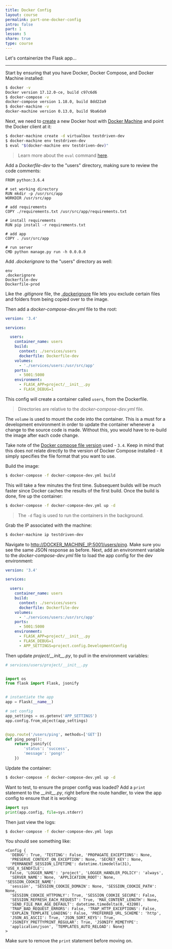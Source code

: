 ```yaml
---
title: Docker Config
layout: course
permalink: part-one-docker-config
intro: false
part: 1
lesson: 5
share: true
type: course
---
```


Let's containerize the Flask app...

---

Start by ensuring that you have Docker, Docker Compose, and Docker Machine installed:

```sh
$ docker -v
Docker version 17.12.0-ce, build c97c6d6
$ docker-compose -v
docker-compose version 1.18.0, build 8dd22a9
$ docker-machine -v
docker-machine version 0.13.0, build 9ba6da9
```

Next, we need to [create](https://docs.docker.com/machine/reference/create/) a new Docker host with [Docker Machine](https://docs.docker.com/machine/) and point the Docker client at it:

```sh
$ docker-machine create -d virtualbox testdriven-dev
$ docker-machine env testdriven-dev
$ eval "$(docker-machine env testdriven-dev)"
```

> Learn more about the `eval` command [here](https://stackoverflow.com/questions/40038572/eval-docker-machine-env-default/40040077#40040077).

Add a *Dockerfile-dev* to the "users" directory, making sure to review the code comments:

```
FROM python:3.6.4

# set working directory
RUN mkdir -p /usr/src/app
WORKDIR /usr/src/app

# add requirements
COPY ./requirements.txt /usr/src/app/requirements.txt

# install requirements
RUN pip install -r requirements.txt

# add app
COPY . /usr/src/app

# run server
CMD python manage.py run -h 0.0.0.0
```

Add *.dockerignore* to the "users" directory as well:

```
env
.dockerignore
Dockerfile-dev
Dockerfile-prod
```

Like the *.gitignore* file, the [.dockerignore](https://docs.docker.com/engine/reference/builder/#dockerignore-file) file lets you exclude certain files and folders from being copied over to the image.  

Then add a *docker-compose-dev.yml* file to the root:

```yaml
version: '3.4'

services:

  users:
    container_name: users
    build:
      context: ./services/users
      dockerfile: Dockerfile-dev
    volumes:
      - './services/users:/usr/src/app'
    ports:
      - 5001:5000
    environment:
      - FLASK_APP=project/__init__.py
      - FLASK_DEBUG=1
```

This config will create a container called `users`, from the Dockerfile.

> Directories are relative to the *docker-compose-dev.yml* file.

The `volume` is used to mount the code into the container. This is a must for a development environment in order to update the container whenever a change to the source code is made. Without this, you would have to re-build the image after each code change.

Take note of the [Docker compose file version](https://docs.docker.com/compose/compose-file/) used - `3.4`. Keep in mind that this does *not* relate directly to the version of Docker Compose installed - it simply specifies the file format that you want to use.

Build the image:

```sh
$ docker-compose -f docker-compose-dev.yml build
```

This will take a few minutes the first time. Subsequent builds will be much faster since Docker caches the results of the first build. Once the build is done, fire up the container:

```sh
$ docker-compose -f docker-compose-dev.yml up -d
```

> The `-d` flag is used to run the containers in the background.

Grab the IP associated with the machine:

```sh
$ docker-machine ip testdriven-dev
```

Navigate to [http://DOCKER_MACHINE_IP:5001/users/ping](http://DOCKER_MACHINE_IP:5001/users/ping). Make sure you see the same JSON response as before. Next, add an environment variable to the *docker-compose-dev.yml* file to load the app config for the dev environment:

```yaml
version: '3.4'

services:

  users:
    container_name: users
    build:
      context: ./services/users
      dockerfile: Dockerfile-dev
    volumes:
      - './services/users:/usr/src/app'
    ports:
      - 5001:5000
    environment:
      - FLASK_APP=project/__init__.py
      - FLASK_DEBUG=1
      - APP_SETTINGS=project.config.DevelopmentConfig
```

Then update *project/\_\_init\_\_.py*, to pull in the environment variables:

```python
# services/users/project/__init__.py


import os
from flask import Flask, jsonify


# instantiate the app
app = Flask(__name__)

# set config
app_settings = os.getenv('APP_SETTINGS')
app.config.from_object(app_settings)


@app.route('/users/ping', methods=['GET'])
def ping_pong():
    return jsonify({
        'status': 'success',
        'message': 'pong!'
    })
```

Update the container:

```sh
$ docker-compose -f docker-compose-dev.yml up -d
```

Want to test, to ensure the proper config was loaded? Add a `print` statement to the *\_\_init\_\_.py*, right before the route handler, to view the app config to ensure that it is working:

```python
import sys
print(app.config, file=sys.stderr)
```

Then just view the logs:

```sh
$ docker-compose -f docker-compose-dev.yml logs
```

You should see something like:

```
<Config {
  'DEBUG': True, 'TESTING': False, 'PROPAGATE_EXCEPTIONS': None,
  'PRESERVE_CONTEXT_ON_EXCEPTION': None, 'SECRET_KEY': None,
  'PERMANENT_SESSION_LIFETIME': datetime.timedelta(31), 'USE_X_SENDFILE':
  False, 'LOGGER_NAME': 'project', 'LOGGER_HANDLER_POLICY': 'always',
  'SERVER_NAME': None, 'APPLICATION_ROOT': None, 'SESSION_COOKIE_NAME':
  'session', 'SESSION_COOKIE_DOMAIN': None, 'SESSION_COOKIE_PATH': None,
  'SESSION_COOKIE_HTTPONLY': True, 'SESSION_COOKIE_SECURE': False,
  'SESSION_REFRESH_EACH_REQUEST': True, 'MAX_CONTENT_LENGTH': None,
  'SEND_FILE_MAX_AGE_DEFAULT': datetime.timedelta(0, 43200),
  'TRAP_BAD_REQUEST_ERRORS': False, 'TRAP_HTTP_EXCEPTIONS': False,
  'EXPLAIN_TEMPLATE_LOADING': False, 'PREFERRED_URL_SCHEME': 'http',
  'JSON_AS_ASCII': True, 'JSON_SORT_KEYS': True,
  'JSONIFY_PRETTYPRINT_REGULAR': True, 'JSONIFY_MIMETYPE':
  'application/json', 'TEMPLATES_AUTO_RELOAD': None}
>
```

Make sure to remove the `print` statement before moving on.
